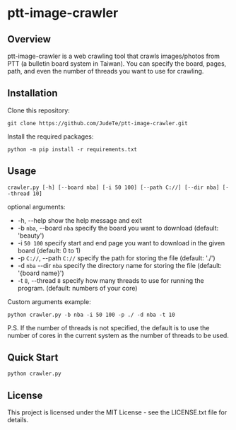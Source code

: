 # ptt-image-crawler

## Overview
ptt-image-crawler is a web crawling tool that crawls images/photos from PTT (a bulletin board system in Taiwan). You can specify the board, pages, path, and even the number of threads you want to use for crawling.

## Installation
Clone this repository:
```
git clone https://github.com/JudeTe/ptt-image-crawler.git
```

Install the required packages:
```
python -m pip install -r requirements.txt
```

## Usage
```
crawler.py [-h] [--board nba] [-i 50 100] [--path C://] [--dir nba] [--thread 10]
```

optional arguments:
*  -h, --help            show the help message and exit  
*  -b `nba`, --board `nba`  specify the board you want to download (default: 'beauty')  
*  -i `50 100`  specify start and end page you want to download in the given board (default: 0 to 1)  
*  -p `C://`, --path `C://`  specify the path for storing the file (default: './')  
*  -d `nba` --dir `nba` specify the directory name for storing the file (default: '{board name}')  
*  -t `8`, --thread `8` specify how many threads to use for running the program. (default: numbers of your core)  


Custom arguments example:
```
python crawler.py -b nba -i 50 100 -p ./ -d nba -t 10
```

P.S. If the number of threads is not specified, the default is to use the number of cores in the current system as the number of threads to be used.

## Quick Start
```
python crawler.py
```

## License
This project is licensed under the MIT License - see the LICENSE.txt file for details.

